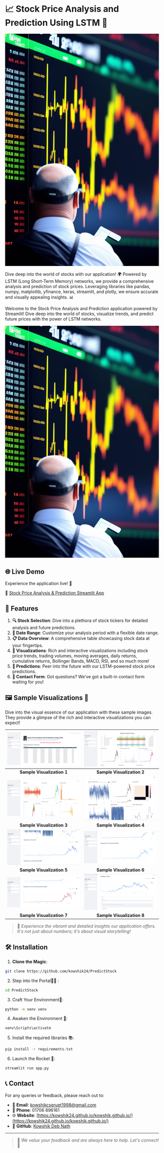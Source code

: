 # 📈 Stock Price Analysis and Prediction Using LSTM 🚀

![Stock Image](images/stock_image.jpeg)

Dive deep into the world of stocks with our application! 🌍 Powered by LSTM (Long Short-Term Memory) networks, we provide a comprehensive analysis and prediction of stock prices. Leveraging libraries like pandas, numpy, matplotlib, yfinance, keras, streamlit, and plotly, we ensure accurate and visually appealing insights. 📊

Welcome to the Stock Price Analysis and Prediction application powered by Streamlit! Dive deep into the world of stocks, visualize trends, and predict future prices with the power of LSTM networks.

![Stock Banner](images/stock_image.jpeg)

## 🌐 Live Demo

Experience the application live! 🎉

🔗 [Stock Price Analysis & Prediction Streamlit App](YOUR_PUBLIC_URL_HERE)


## 🌟 Features

1. **🔍 Stock Selection**: Dive into a plethora of stock tickers for detailed analysis and future predictions.
2. **📅 Date Range**: Customize your analysis period with a flexible date range.
3. **📋 Data Overview**: A comprehensive table showcasing stock data at your fingertips.
4. **🎨 Visualizations**: Rich and interactive visualizations including stock price trends, trading volumes, moving averages, daily returns, cumulative returns, Bollinger Bands, MACD, RSI, and so much more!
5. **🔮 Predictions**: Peer into the future with our LSTM-powered stock price predictions.
6. **💌 Contact Form**: Got questions? We've got a built-in contact form waiting for you!

## 🖼️ Sample Visualizations 🎨
Dive into the visual essence of our application with these sample images. They provide a glimpse of the rich and interactive visualizations you can expect!

| ![Sample 1](images/sample_1.png) | ![Sample 2](images/sample_2.png) |
|:--------------------------------:|:--------------------------------:|
|     **Sample Visualization 1**   |     **Sample Visualization 2**   |
| ![Sample 3](images/sample_3.png) | ![Sample 4](images/sample_4.png) |
|     **Sample Visualization 3**   |     **Sample Visualization 4**   |
| ![Sample 5](images/sample_5.png) | ![Sample 6](images/sample_6.png) |
|     **Sample Visualization 5**   |     **Sample Visualization 6**   |
| ![Sample 7](images/sample_7.png) | ![Sample 8](images/sample_8.png) |
|     **Sample Visualization 7**   |     **Sample Visualization 8**   |

> 🌟 _Experience the vibrant and detailed insights our application offers. It's not just about numbers; it's about visual storytelling!_

## 🛠 Installation

1. **Clone the Magic**: 
```bash
git clone https://github.com/kowshik24/PredictStock
```
2. Step into the Portal🏃‍♂️ :
```bash
cd PredictStock
```
3. Craft Your Environment🔨:
```bash
python -m venv venv
```
4. Awaken the Environment 🐍:
```bash
venv\Scripts\activate
```
5. Install the required libraries 📚:
```bash
pip install -r requirements.txt
```
6. Launch the Rocket 🚀:
```bash
streamlit run app.py
```

## 📞 Contact

For any queries or feedback, please reach out to:

- 📧 **Email**: [kowshikcseruet1998@gmail.com](mailto:kowshikcseruet1998@gmail.com)
- 📱 **Phone**: 01706 896161
- 🌐 **Website**: [https://kowshik24.github.io/kowshik.github.io/](https://kowshik24.github.io/kowshik.github.io/)
- 🚀 **GitHub**: [Kowshik Deb Nath](https://github.com/kowshik24)

---

> 🌟 _We value your feedback and are always here to help. Let's connect!_ 🌟

